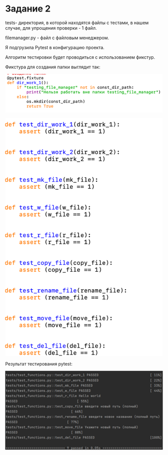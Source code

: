 # Задание 2 

tests- директория, в которой находятся файлы с тестами, в нашем случае, для упрощения проверки - 1 файл.

filemanager.py - файл с файловым менеджером.

Я подгрузила Pytest в конфигурацию проекта.

Алгоритм тестировки будет проводиться с использованием фикстур.

Фикстура для создания папки выглядит так:

![screenshot](testing_file_manager/image/1.png)

![screenshot](testing_file_manager/image/2.png)


Результат тестирования pytest:

![screenshot](testing_file_manager/image/3.png)



